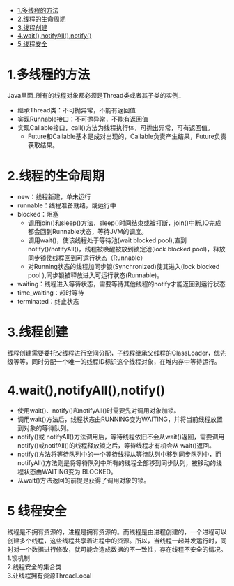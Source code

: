 <!-- TOC depthFrom:1 depthTo:6 withLinks:1 updateOnSave:1 orderedList:0 -->

- [1.多线程的方法](#1多线程的方法)
- [2.线程的生命周期](#2线程的生命周期)
- [3.线程创建](#3线程创建)
- [4.wait(),notifyAll(),notify()](#4waitnotifyallnotify)
- [5 线程安全](#5-线程安全)

<!-- /TOC -->
# 1.多线程的方法  
Java里面_所有的线程对象都必须是Thread类或者其子类的实例_
  - 继承Thread类：不可抛异常，不能有返回值
  - 实现Runnable接口：不可抛异常，不能有返回值
  - 实现Callable接口，call()方法为线程执行体，可抛出异常，可有返回值。
    - Future和Callable基本是成对出现的，Callable负责产生结果，Future负责获取结果。  

# 2.线程的生命周期
  - new：线程新建，单未运行
  - runnable：线程准备就绪，或运行中
  - blocked：阻塞
      - 调用join()和sleep()方法，sleep()时间结束或被打断，join()中断,IO完成都会回到Runnable状态，等待JVM的调度。
      - 调用wait()，使该线程处于等待池(wait blocked pool),直到notify()/notifyAll()，线程被唤醒被放到锁定池(lock blocked pool)，释放同步锁使线程回到可运行状态（Runnable）
      - 对Running状态的线程加同步锁(Synchronized)使其进入(lock blocked pool ),同步锁被释放进入可运行状态(Runnable)。
  - waiting：线程进入等待状态，需要等待其他线程的notify才能返回到运行状态
  - time_waiting：超时等待
  - terminated：终止状态

# 3.线程创建  
线程创建需要委托父线程进行空间分配，子线程继承父线程的ClassLoader，优先级等等，同时分配一个唯一的线程ID标识这个线程对象，在堆内存中等待运行。

# 4.wait(),notifyAll(),notify()
  - 使用wait()、notify()和notifyAll()时需要先对调用对象加锁。
  - 调用wait()方法后，线程状态由RUNNING变为WAITING，并将当前线程放置到对象的等待队列。
  - notify()或 notifyAll()方法调用后，等待线程依旧不会从wait()返回，需要调用notify()或notifAll()的线程释放锁之后，等待线程才有机会从 wait()返回。
  - notify()方法将等待队列中的一个等待线程从等待队列中移到同步队列中，而notifyAll()方法则是将等待队列中所有的线程全部移到同步队列，被移动的线程状态由WAITING变为 BLOCKED。
  - 从wait()方法返回的前提是获得了调用对象的锁。

# 5 线程安全
线程是不拥有资源的，进程是拥有资源的。而线程是由进程创建的，一个进程可以创建多个线程，这些线程共享着进程中的资源。所以，当线程一起并发运行时，同时对一个数据进行修改，就可能会造成数据的不一致性，存在线程不安全的情况。  
1.锁机制  
2.线程安全的集合类  
3.让线程拥有资源ThreadLocal
